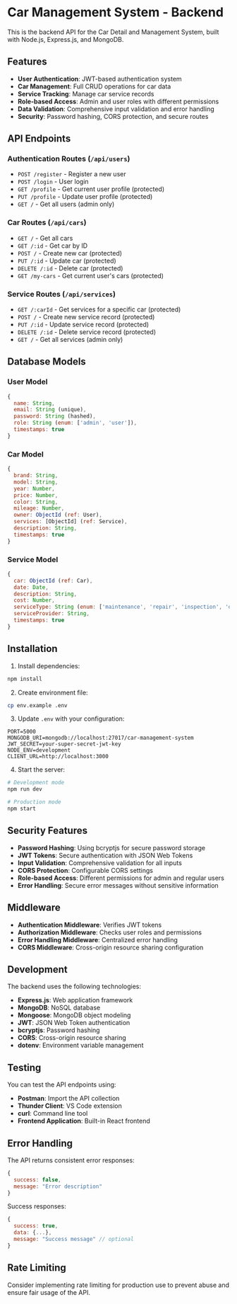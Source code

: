# Car Management System - Backend

This is the backend API for the Car Detail and Management System, built with Node.js, Express.js, and MongoDB.

## Features

- **User Authentication**: JWT-based authentication system
- **Car Management**: Full CRUD operations for car data
- **Service Tracking**: Manage car service records
- **Role-based Access**: Admin and user roles with different permissions
- **Data Validation**: Comprehensive input validation and error handling
- **Security**: Password hashing, CORS protection, and secure routes

## API Endpoints

### Authentication Routes (`/api/users`)
- `POST /register` - Register a new user
- `POST /login` - User login
- `GET /profile` - Get current user profile (protected)
- `PUT /profile` - Update user profile (protected)
- `GET /` - Get all users (admin only)

### Car Routes (`/api/cars`)
- `GET /` - Get all cars
- `GET /:id` - Get car by ID
- `POST /` - Create new car (protected)
- `PUT /:id` - Update car (protected)
- `DELETE /:id` - Delete car (protected)
- `GET /my-cars` - Get current user's cars (protected)

### Service Routes (`/api/services`)
- `GET /:carId` - Get services for a specific car (protected)
- `POST /` - Create new service record (protected)
- `PUT /:id` - Update service record (protected)
- `DELETE /:id` - Delete service record (protected)
- `GET /` - Get all services (admin only)

## Database Models

### User Model
```javascript
{
  name: String,
  email: String (unique),
  password: String (hashed),
  role: String (enum: ['admin', 'user']),
  timestamps: true
}
```

### Car Model
```javascript
{
  brand: String,
  model: String,
  year: Number,
  price: Number,
  color: String,
  mileage: Number,
  owner: ObjectId (ref: User),
  services: [ObjectId] (ref: Service),
  description: String,
  timestamps: true
}
```

### Service Model
```javascript
{
  car: ObjectId (ref: Car),
  date: Date,
  description: String,
  cost: Number,
  serviceType: String (enum: ['maintenance', 'repair', 'inspection', 'other']),
  serviceProvider: String,
  timestamps: true
}
```

## Installation

1. Install dependencies:
```bash
npm install
```

2. Create environment file:
```bash
cp env.example .env
```

3. Update `.env` with your configuration:
```
PORT=5000
MONGODB_URI=mongodb://localhost:27017/car-management-system
JWT_SECRET=your-super-secret-jwt-key
NODE_ENV=development
CLIENT_URL=http://localhost:3000
```

4. Start the server:
```bash
# Development mode
npm run dev

# Production mode
npm start
```

## Security Features

- **Password Hashing**: Using bcryptjs for secure password storage
- **JWT Tokens**: Secure authentication with JSON Web Tokens
- **Input Validation**: Comprehensive validation for all inputs
- **CORS Protection**: Configurable CORS settings
- **Role-based Access**: Different permissions for admin and regular users
- **Error Handling**: Secure error messages without sensitive information

## Middleware

- **Authentication Middleware**: Verifies JWT tokens
- **Authorization Middleware**: Checks user roles and permissions
- **Error Handling Middleware**: Centralized error handling
- **CORS Middleware**: Cross-origin resource sharing configuration

## Development

The backend uses the following technologies:

- **Express.js**: Web application framework
- **MongoDB**: NoSQL database
- **Mongoose**: MongoDB object modeling
- **JWT**: JSON Web Token authentication
- **bcryptjs**: Password hashing
- **CORS**: Cross-origin resource sharing
- **dotenv**: Environment variable management

## Testing

You can test the API endpoints using:

- **Postman**: Import the API collection
- **Thunder Client**: VS Code extension
- **curl**: Command line tool
- **Frontend Application**: Built-in React frontend

## Error Handling

The API returns consistent error responses:

```javascript
{
  success: false,
  message: "Error description"
}
```

Success responses:

```javascript
{
  success: true,
  data: {...},
  message: "Success message" // optional
}
```

## Rate Limiting

Consider implementing rate limiting for production use to prevent abuse and ensure fair usage of the API.
